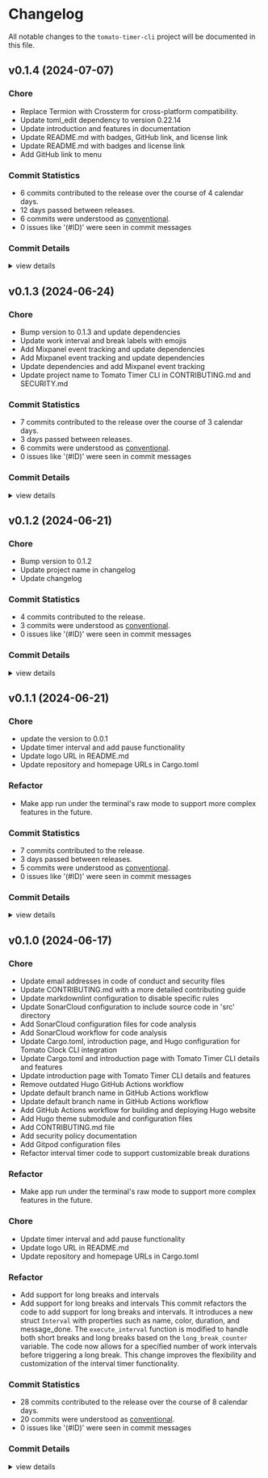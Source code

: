 # Changelog

All notable changes to the `tomato-timer-cli` project will be documented in this file.

## v0.1.4 (2024-07-07)

### Chore

 - <csr-id-c8b15b5e23792a52b55b9ffb907f30aef734c0b5/> Replace Termion with Crossterm for cross-platform compatibility.
 - <csr-id-83ce6a37d513683fdb9c0fb20733b45a02353e85/> Update toml_edit dependency to version 0.22.14
 - <csr-id-4d0e3b6d55eaf216971f20fabf9e74571642be4e/> Update introduction and features in documentation
 - <csr-id-d93f69a743dc44e43d943cc65459b8563f324959/> Update README.md with badges, GitHub link, and license link
 - <csr-id-132b587d57c3a1cd875e1fe030197ef38437f6b6/> Update README.md with badges and license link
 - <csr-id-aa50a039c0ae83da025efb56fe61b84a6589f444/> Add GitHub link to menu

### Commit Statistics

<csr-read-only-do-not-edit/>

 - 6 commits contributed to the release over the course of 4 calendar days.
 - 12 days passed between releases.
 - 6 commits were understood as [conventional](https://www.conventionalcommits.org).
 - 0 issues like '(#ID)' were seen in commit messages

### Commit Details

<csr-read-only-do-not-edit/>

<details><summary>view details</summary>

 * **Uncategorized**
    - Replace Termion with Crossterm for cross-platform compatibility. ([`c8b15b5`](https://github.com/miguoliang/tomato-timer-cli/commit/c8b15b5e23792a52b55b9ffb907f30aef734c0b5))
    - Update toml_edit dependency to version 0.22.14 ([`83ce6a3`](https://github.com/miguoliang/tomato-timer-cli/commit/83ce6a37d513683fdb9c0fb20733b45a02353e85))
    - Update introduction and features in documentation ([`4d0e3b6`](https://github.com/miguoliang/tomato-timer-cli/commit/4d0e3b6d55eaf216971f20fabf9e74571642be4e))
    - Update README.md with badges, GitHub link, and license link ([`d93f69a`](https://github.com/miguoliang/tomato-timer-cli/commit/d93f69a743dc44e43d943cc65459b8563f324959))
    - Update README.md with badges and license link ([`132b587`](https://github.com/miguoliang/tomato-timer-cli/commit/132b587d57c3a1cd875e1fe030197ef38437f6b6))
    - Add GitHub link to menu ([`aa50a03`](https://github.com/miguoliang/tomato-timer-cli/commit/aa50a039c0ae83da025efb56fe61b84a6589f444))
</details>

## v0.1.3 (2024-06-24)

<csr-id-177686ab6500704d5355a0e2a586b4edea0dc521/>
<csr-id-1fe2d50281eb85a44c8de99d43b8d2ec48ff93a8/>
<csr-id-b2d4d5b6cf3c2046b788928cbae128e296018de6/>
<csr-id-40d7163986eedf731da57917c278a3eb39616c06/>
<csr-id-c8fcfd83be82f45a4b0935850a7fcfc4f284ebca/>
<csr-id-93a1a712456231edde891b46aea9e7da83250468/>

### Chore

 - <csr-id-177686ab6500704d5355a0e2a586b4edea0dc521/> Bump version to 0.1.3 and update dependencies
 - <csr-id-1fe2d50281eb85a44c8de99d43b8d2ec48ff93a8/> Update work interval and break labels with emojis
 - <csr-id-b2d4d5b6cf3c2046b788928cbae128e296018de6/> Add Mixpanel event tracking and update dependencies
 - <csr-id-40d7163986eedf731da57917c278a3eb39616c06/> Add Mixpanel event tracking and update dependencies
 - <csr-id-c8fcfd83be82f45a4b0935850a7fcfc4f284ebca/> Update dependencies and add Mixpanel event tracking
 - <csr-id-93a1a712456231edde891b46aea9e7da83250468/> Update project name to Tomato Timer CLI in CONTRIBUTING.md and SECURITY.md

### Commit Statistics

<csr-read-only-do-not-edit/>

 - 7 commits contributed to the release over the course of 3 calendar days.
 - 3 days passed between releases.
 - 6 commits were understood as [conventional](https://www.conventionalcommits.org).
 - 0 issues like '(#ID)' were seen in commit messages

### Commit Details

<csr-read-only-do-not-edit/>

<details><summary>view details</summary>

 * **Uncategorized**
    - Release tomato-timer-cli v0.1.3 ([`d66c1f0`](https://github.com/miguoliang/tomato-timer-cli/commit/d66c1f0fb45e9ba6ba041cbc91b0d441d8554eee))
    - Bump version to 0.1.3 and update dependencies ([`177686a`](https://github.com/miguoliang/tomato-timer-cli/commit/177686ab6500704d5355a0e2a586b4edea0dc521))
    - Update work interval and break labels with emojis ([`1fe2d50`](https://github.com/miguoliang/tomato-timer-cli/commit/1fe2d50281eb85a44c8de99d43b8d2ec48ff93a8))
    - Add Mixpanel event tracking and update dependencies ([`b2d4d5b`](https://github.com/miguoliang/tomato-timer-cli/commit/b2d4d5b6cf3c2046b788928cbae128e296018de6))
    - Add Mixpanel event tracking and update dependencies ([`40d7163`](https://github.com/miguoliang/tomato-timer-cli/commit/40d7163986eedf731da57917c278a3eb39616c06))
    - Update dependencies and add Mixpanel event tracking ([`c8fcfd8`](https://github.com/miguoliang/tomato-timer-cli/commit/c8fcfd83be82f45a4b0935850a7fcfc4f284ebca))
    - Update project name to Tomato Timer CLI in CONTRIBUTING.md and SECURITY.md ([`93a1a71`](https://github.com/miguoliang/tomato-timer-cli/commit/93a1a712456231edde891b46aea9e7da83250468))
</details>

## v0.1.2 (2024-06-21)

<csr-id-7047184de228f31b06737ebe98832f33fa017ae6/>
<csr-id-35b38560eae6bdd4e400a1632116587e6106f410/>
<csr-id-bfec101bc46c014a59d2a42c716565cac5def591/>

### Chore

 - <csr-id-7047184de228f31b06737ebe98832f33fa017ae6/> Bump version to 0.1.2
 - <csr-id-35b38560eae6bdd4e400a1632116587e6106f410/> Update project name in changelog
 - <csr-id-bfec101bc46c014a59d2a42c716565cac5def591/> Update changelog

### Commit Statistics

<csr-read-only-do-not-edit/>

 - 4 commits contributed to the release.
 - 3 commits were understood as [conventional](https://www.conventionalcommits.org).
 - 0 issues like '(#ID)' were seen in commit messages

### Commit Details

<csr-read-only-do-not-edit/>

<details><summary>view details</summary>

 * **Uncategorized**
    - Release tomato-timer-cli v0.1.2 ([`dfa4dc3`](https://github.com/miguoliang/tomato-timer-cli/commit/dfa4dc3574faa9547bae1248cbe09ae84c748e22))
    - Bump version to 0.1.2 ([`7047184`](https://github.com/miguoliang/tomato-timer-cli/commit/7047184de228f31b06737ebe98832f33fa017ae6))
    - Update project name in changelog ([`35b3856`](https://github.com/miguoliang/tomato-timer-cli/commit/35b38560eae6bdd4e400a1632116587e6106f410))
    - Update changelog ([`bfec101`](https://github.com/miguoliang/tomato-timer-cli/commit/bfec101bc46c014a59d2a42c716565cac5def591))
</details>

## v0.1.1 (2024-06-21)

<csr-id-72a498a3a81897191df5bcbf78045a3514958818/>
<csr-id-9c2edc6e6c1900b335fecd74d56419fe082ffe11/>
<csr-id-a2c40622325920999808fbbda4dfbd86c6586522/>
<csr-id-da3c34eace37aa89e650d28bad56613d4037fb23/>
<csr-id-b8b542c2bb82b42626031e486d005d5a7bc40694/>

### Chore

- <csr-id-72a498a3a81897191df5bcbf78045a3514958818/> update the version to 0.0.1
- <csr-id-9c2edc6e6c1900b335fecd74d56419fe082ffe11/> Update timer interval and add pause functionality
- <csr-id-a2c40622325920999808fbbda4dfbd86c6586522/> Update logo URL in README.md
- <csr-id-da3c34eace37aa89e650d28bad56613d4037fb23/> Update repository and homepage URLs in Cargo.toml

### Refactor

- <csr-id-b8b542c2bb82b42626031e486d005d5a7bc40694/> Make app run under the terminal's raw mode to support more complex features in the future.

### Commit Statistics

<csr-read-only-do-not-edit/>

 - 7 commits contributed to the release.
 - 3 days passed between releases.
 - 5 commits were understood as [conventional](https://www.conventionalcommits.org).
 - 0 issues like '(#ID)' were seen in commit messages

### Commit Details

<csr-read-only-do-not-edit/>

<details><summary>view details</summary>

 * **Uncategorized**
    - Release tomato-timer-cli v0.1.1 ([`2940c56`](https://github.com/miguoliang/tomato-timer-cli/commit/2940c56fc855d13103073531aeee5b805b8eb8c0))
    - Update the version to 0.0.1 ([`72a498a`](https://github.com/miguoliang/tomato-timer-cli/commit/72a498a3a81897191df5bcbf78045a3514958818))
    - Release tomato-timer-cli v0.1.0 ([`eb6c91f`](https://github.com/miguoliang/tomato-timer-cli/commit/eb6c91fccd6524c8201fc602f7bcf7be750f19a0))
    - Update timer interval and add pause functionality ([`9c2edc6`](https://github.com/miguoliang/tomato-timer-cli/commit/9c2edc6e6c1900b335fecd74d56419fe082ffe11))
    - Update logo URL in README.md ([`a2c4062`](https://github.com/miguoliang/tomato-timer-cli/commit/a2c40622325920999808fbbda4dfbd86c6586522))
    - Update repository and homepage URLs in Cargo.toml ([`da3c34e`](https://github.com/miguoliang/tomato-timer-cli/commit/da3c34eace37aa89e650d28bad56613d4037fb23))
    - Make app run under the terminal's raw mode to support more complex features in the future. ([`b8b542c`](https://github.com/miguoliang/tomato-timer-cli/commit/b8b542c2bb82b42626031e486d005d5a7bc40694))
</details>

## v0.1.0 (2024-06-17)

<csr-id-12790a00cb1dc328837701f1e8ace4143a96273b/>
<csr-id-d302a0c372677d834b5f3398aa14311f78e4518e/>
<csr-id-64402904c24b7d401c19722075f8d33aa38fef46/>
<csr-id-88487a27a237562a97fd25eecbcc7b017bf7c976/>
<csr-id-14d9d8d987908dd637b9ebf54501e8ad60a80e6b/>
<csr-id-795cd5090cb513e7528178141ae6d99515ee2914/>
<csr-id-20f9cb6a4b3f72ebfb74d8aa4baad6723a8a3d01/>
<csr-id-c1da29015d671b7af3e35db17fb6eef7db2899e4/>
<csr-id-7bebfe8b62e789afe0a1bfec5d5cf0f0515db88e/>
<csr-id-444e7e0badf8a285c843c092e72bc85796ee5de9/>
<csr-id-490566706326c8b44d291b0191f9cc27ab660ef5/>
<csr-id-f1b9f8769b96b8929144babe1c6f6281aafe537f/>
<csr-id-bb7c19417d3df0f79b02f541e5afdaa6d89e8b79/>
<csr-id-b4a2d35169c19671ee0cc166a1579e47a87ed2e7/>
<csr-id-70175ebb16b2c4946c57ebf7d45c5b31055c8729/>
<csr-id-794b24974cb867b2d9dfbea22060be846f832bde/>
<csr-id-46744bac17a607fdb74030a4795c76649ed5f404/>
<csr-id-3c9b9d33a912916c0cc8e35b7744358b29168569/>
<csr-id-e282ddfdd139d2fe19510fae41562bb3df6a7b53/>
<csr-id-1844ee8396ac65fe6de58ecfe924219182dddc47/>
<csr-id-b8b542c2bb82b42626031e486d005d5a7bc40694/>
<csr-id-9c2edc6e6c1900b335fecd74d56419fe082ffe11/>
<csr-id-a2c40622325920999808fbbda4dfbd86c6586522/>
<csr-id-da3c34eace37aa89e650d28bad56613d4037fb23/>

### Chore

- <csr-id-12790a00cb1dc328837701f1e8ace4143a96273b/> Update email addresses in code of conduct and security files
- <csr-id-d302a0c372677d834b5f3398aa14311f78e4518e/> Update CONTRIBUTING.md with a more detailed contributing guide
- <csr-id-64402904c24b7d401c19722075f8d33aa38fef46/> Update markdownlint configuration to disable specific rules
- <csr-id-88487a27a237562a97fd25eecbcc7b017bf7c976/> Update SonarCloud configuration to include source code in 'src' directory
- <csr-id-14d9d8d987908dd637b9ebf54501e8ad60a80e6b/> Add SonarCloud configuration files for code analysis
- <csr-id-795cd5090cb513e7528178141ae6d99515ee2914/> Add SonarCloud workflow for code analysis
- <csr-id-20f9cb6a4b3f72ebfb74d8aa4baad6723a8a3d01/> Update Cargo.toml, introduction page, and Hugo configuration for Tomato Clock CLI integration
- <csr-id-c1da29015d671b7af3e35db17fb6eef7db2899e4/> Update Cargo.toml and introduction page with Tomato Timer CLI details and features
- <csr-id-7bebfe8b62e789afe0a1bfec5d5cf0f0515db88e/> Update introduction page with Tomato Timer CLI details and features
- <csr-id-444e7e0badf8a285c843c092e72bc85796ee5de9/> Remove outdated Hugo GitHub Actions workflow
- <csr-id-490566706326c8b44d291b0191f9cc27ab660ef5/> Update default branch name in GitHub Actions workflow
- <csr-id-f1b9f8769b96b8929144babe1c6f6281aafe537f/> Update default branch name in GitHub Actions workflow
- <csr-id-bb7c19417d3df0f79b02f541e5afdaa6d89e8b79/> Add GitHub Actions workflow for building and deploying Hugo website
- <csr-id-b4a2d35169c19671ee0cc166a1579e47a87ed2e7/> Add Hugo theme submodule and configuration files
- <csr-id-70175ebb16b2c4946c57ebf7d45c5b31055c8729/> Add CONTRIBUTING.md file
- <csr-id-794b24974cb867b2d9dfbea22060be846f832bde/> Add security policy documentation
- <csr-id-46744bac17a607fdb74030a4795c76649ed5f404/> Add Gitpod configuration files
- <csr-id-3c9b9d33a912916c0cc8e35b7744358b29168569/> Refactor interval timer code to support customizable break durations

### Refactor

- <csr-id-b8b542c2bb82b42626031e486d005d5a7bc40694/> Make app run under the terminal's raw mode to support more complex features in the future.

### Chore

- <csr-id-9c2edc6e6c1900b335fecd74d56419fe082ffe11/> Update timer interval and add pause functionality
- <csr-id-a2c40622325920999808fbbda4dfbd86c6586522/> Update logo URL in README.md
- <csr-id-da3c34eace37aa89e650d28bad56613d4037fb23/> Update repository and homepage URLs in Cargo.toml

### Refactor

- <csr-id-e282ddfdd139d2fe19510fae41562bb3df6a7b53/> Add support for long breaks and intervals
- <csr-id-1844ee8396ac65fe6de58ecfe924219182dddc47/> Add support for long breaks and intervals
   This commit refactors the code to add support for long breaks and intervals. It introduces a new struct `Interval` with properties such as name, color, duration, and message_done. The `execute_interval` function is modified to handle both short breaks and long breaks based on the `long_break_counter` variable. The code now allows for a specified number of work intervals before triggering a long break. This change improves the flexibility and customization of the interval timer functionality.

### Commit Statistics

<csr-read-only-do-not-edit/>

 - 28 commits contributed to the release over the course of 8 calendar days.
 - 20 commits were understood as [conventional](https://www.conventionalcommits.org).
 - 0 issues like '(#ID)' were seen in commit messages

### Commit Details

<csr-read-only-do-not-edit/>

<details><summary>view details</summary>

 * **Uncategorized**
    - Release tomato-timer-cli v0.1.0 ([`b58d278`](https://github.com/miguoliang/tomato-timer-cli/commit/b58d2781a80b4c95ca19efb9918bf22bc1b246cd))
    - Release tomato-timer-cli v0.1.0 ([`39bd16b`](https://github.com/miguoliang/tomato-timer-cli/commit/39bd16b3a21974793d6133cc2f8bfde42dbcd518))
    - Release tomato-timer-cli v0.1.0 ([`c5355bc`](https://github.com/miguoliang/tomato-timer-cli/commit/c5355bc6ab2efe67c4f93e4249559f115a7fe8af))
    - Release tomato-timer-cli v0.1.0 ([`cb597e5`](https://github.com/miguoliang/tomato-timer-cli/commit/cb597e52fdd4538db94630ee2826b07ed07a8f6a))
    - Update email addresses in code of conduct and security files ([`12790a0`](https://github.com/miguoliang/tomato-timer-cli/commit/12790a00cb1dc328837701f1e8ace4143a96273b))
    - Update CONTRIBUTING.md with a more detailed contributing guide ([`d302a0c`](https://github.com/miguoliang/tomato-timer-cli/commit/d302a0c372677d834b5f3398aa14311f78e4518e))
    - Update markdownlint configuration to disable specific rules ([`6440290`](https://github.com/miguoliang/tomato-timer-cli/commit/64402904c24b7d401c19722075f8d33aa38fef46))
    - Update SonarCloud configuration to include source code in 'src' directory ([`88487a2`](https://github.com/miguoliang/tomato-timer-cli/commit/88487a27a237562a97fd25eecbcc7b017bf7c976))
    - Add SonarCloud configuration files for code analysis ([`14d9d8d`](https://github.com/miguoliang/tomato-timer-cli/commit/14d9d8d987908dd637b9ebf54501e8ad60a80e6b))
    - Add SonarCloud workflow for code analysis ([`795cd50`](https://github.com/miguoliang/tomato-timer-cli/commit/795cd5090cb513e7528178141ae6d99515ee2914))
    - Update Cargo.toml, introduction page, and Hugo configuration for Tomato Clock CLI integration ([`20f9cb6`](https://github.com/miguoliang/tomato-timer-cli/commit/20f9cb6a4b3f72ebfb74d8aa4baad6723a8a3d01))
    - Update Cargo.toml and introduction page with Tomato Timer CLI details and features ([`c1da290`](https://github.com/miguoliang/tomato-timer-cli/commit/c1da29015d671b7af3e35db17fb6eef7db2899e4))
    - Update introduction page with Tomato Timer CLI details and features ([`7bebfe8`](https://github.com/miguoliang/tomato-timer-cli/commit/7bebfe8b62e789afe0a1bfec5d5cf0f0515db88e))
    - Remove outdated Hugo GitHub Actions workflow ([`444e7e0`](https://github.com/miguoliang/tomato-timer-cli/commit/444e7e0badf8a285c843c092e72bc85796ee5de9))
    - Create hugo.yml ([`ae26652`](https://github.com/miguoliang/tomato-timer-cli/commit/ae26652956c285802d4fed5f39a333a982512c83))
    - Update default branch name in GitHub Actions workflow ([`4905667`](https://github.com/miguoliang/tomato-timer-cli/commit/490566706326c8b44d291b0191f9cc27ab660ef5))
    - Update default branch name in GitHub Actions workflow ([`f1b9f87`](https://github.com/miguoliang/tomato-timer-cli/commit/f1b9f8769b96b8929144babe1c6f6281aafe537f))
    - Add GitHub Actions workflow for building and deploying Hugo website ([`bb7c194`](https://github.com/miguoliang/tomato-timer-cli/commit/bb7c19417d3df0f79b02f541e5afdaa6d89e8b79))
    - Add Hugo theme submodule and configuration files ([`b4a2d35`](https://github.com/miguoliang/tomato-timer-cli/commit/b4a2d35169c19671ee0cc166a1579e47a87ed2e7))
    - Add CONTRIBUTING.md file ([`70175eb`](https://github.com/miguoliang/tomato-timer-cli/commit/70175ebb16b2c4946c57ebf7d45c5b31055c8729))
    - Add security policy documentation ([`794b249`](https://github.com/miguoliang/tomato-timer-cli/commit/794b24974cb867b2d9dfbea22060be846f832bde))
    - Create CODE_OF_CONDUCT.md ([`dc503ff`](https://github.com/miguoliang/tomato-timer-cli/commit/dc503ff3153f753898e7d1b972ffc352826f5d8c))
    - Create LICENSE ([`a118209`](https://github.com/miguoliang/tomato-timer-cli/commit/a118209519fbb3c764b4c7c19e60e3e8b0a0c8c6))
    - Add Gitpod configuration files ([`46744ba`](https://github.com/miguoliang/tomato-timer-cli/commit/46744bac17a607fdb74030a4795c76649ed5f404))
    - Refactor interval timer code to support customizable break durations ([`3c9b9d3`](https://github.com/miguoliang/tomato-timer-cli/commit/3c9b9d33a912916c0cc8e35b7744358b29168569))
    - Add support for long breaks and intervals ([`e282ddf`](https://github.com/miguoliang/tomato-timer-cli/commit/e282ddfdd139d2fe19510fae41562bb3df6a7b53))
    - Add support for long breaks and intervals ([`1844ee8`](https://github.com/miguoliang/tomato-timer-cli/commit/1844ee8396ac65fe6de58ecfe924219182dddc47))
    - Init commit ([`48d801d`](https://github.com/miguoliang/tomato-timer-cli/commit/48d801dc256a029fc193f19684b59561ba5c5982))
</details>

